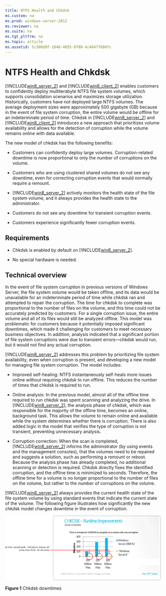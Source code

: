```yaml
---
title: NTFS Health and Chkdsk
ms.custom: na
ms.prod: windows-server-2012
ms.reviewer: na
ms.suite: na
ms.tgt_pltfrm: na
ms.topic: article
ms.assetid: 5c380d9f-1840-4055-9780-4c46477680fc
---
```

# NTFS Health and Chkdsk
[!INCLUDE[win8_server_2](../Token/win8_server_2_md.md)] and [!INCLUDE[win8_client_2](../Token/win8_client_2_md.md)] enables customers to confidently deploy multiterabyte NTFS file system volumes, which supports consolidation scenarios and maximizes storage utilization. Historically, customers have not deployed large NTFS volumes. The average deployment sizes were approximately 500 gigabyte \(GB\) because in the event of file system corruption, the entire volume would be offline for an indeterminate period of time. Chkdsk in [!INCLUDE[win8_server_2](../Token/win8_server_2_md.md)] and [!INCLUDE[win8_client_2](../Token/win8_client_2_md.md)] introduces a new approach that prioritizes volume availability and allows for the detection of corruption while the volume remains online with data available.  
  
The new model of chkdsk has the following benefits:  
  
-   Customers can confidently deploy large volumes. Corruption\-related downtime is now proportional to only the number of corruptions on the volume.  
  
-   Customers who are using clustered shared volumes do not see any downtime, even for correcting corruption events that would normally require a remount.  
  
-   [!INCLUDE[win8_server_2](../Token/win8_server_2_md.md)] actively monitors the health state of the file system volume, and it always provides the health state to the administrator.  
  
-   Customers do not see any downtime for transient corruption events.  
  
-   Customers experience significantly fewer corruption events.  
  
## Requirements  
  
-   Chkdsk is enabled by default on [!INCLUDE[win8_server_2](../Token/win8_server_2_md.md)].  
  
-   No special hardware is needed.  
  
## Technical overview  
In the event of file system corruption in previous versions of Windows Server, the file system volume would be taken offline, and its data would be unavailable for an indeterminate period of time while chkdsk ran and attempted to repair the corruption. The time for chkdsk to complete was proportional to the number of files on the volume, and this time could not be accurately predicted by customers. For a single corruption issue, the entire volume and all of its files would still be analyzed offline. This model was problematic for customers because it potentially imposed significant downtimes, which made it challenging for customers to meet necessary business objectives. In addition, analysis indicated that a significant portion of file system corruptions were due to transient errors—chkdsk would run, but it would not find any actual corruption.  
  
[!INCLUDE[win8_server_2](../Token/win8_server_2_md.md)] addresses this problem by prioritizing file system availability, even when corruption is present, and developing a new model for managing file system corruption. The model includes:  
  
-   Improved self\-healing: NTFS instantaneously self\-heals more issues online without requiring chkdsk to run offline. This reduces the number of times that chkdsk is required to run.  
  
-   Online analysis: In the previous model, almost all of the offline time required to run chkdsk was spent scanning and analyzing the drive. In [!INCLUDE[win8_server_2](../Token/win8_server_2_md.md)], the analysis phase of chkdsk, which was responsible for the majority of the offline time, becomes an online, background task. This allows the volume to remain online and available while the system determines whether there is corruption. There is also added logic in the model that verifies the type of corruption is not transient, preventing unnecessary analysis.  
  
-   Corruption correction: When the scan is completed, [!INCLUDE[win8_server_2](../Token/win8_server_2_md.md)] informs the administrator \(by using events and the management consoles\), that the volumes need to be repaired and suggests a solution, such as performing a remount or reboot. Because the analysis phase has already completed, no additional scanning or detection is required. Chkdsk directly fixes the identified corruption, and the offline time is minimized to seconds. Therefore, the offline time for a volume is no longer proportional to the number of files on the volume, but rather to the number of corruptions on the volume.  
  
[!INCLUDE[win8_server_2](../Token/win8_server_2_md.md)] always provides the current health state of the file system volume by using standard events that indicate the current state of the volume. The following figure illustrates how significantly the new chkdsk model changes downtime in the event of corruption.  
  
![](../Image/1_Chkdsk_Rev_Guide.gif)  
  
**Figure 1** Chkdsk downtimes  
  
